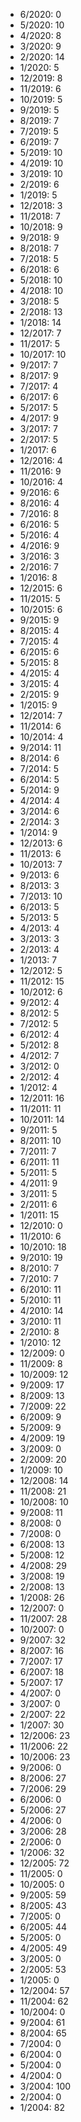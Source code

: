 *  6/2020: 0
*  5/2020: 10
*  4/2020: 8
*  3/2020: 9
*  2/2020: 14
*  1/2020: 5
*  12/2019: 8
*  11/2019: 6
*  10/2019: 5
*  9/2019: 5
*  8/2019: 7
*  7/2019: 5
*  6/2019: 7
*  5/2019: 10
*  4/2019: 10
*  3/2019: 10
*  2/2019: 6
*  1/2019: 5
*  12/2018: 3
*  11/2018: 7
*  10/2018: 9
*  9/2018: 9
*  8/2018: 7
*  7/2018: 5
*  6/2018: 6
*  5/2018: 10
*  4/2018: 10
*  3/2018: 5
*  2/2018: 13
*  1/2018: 14
*  12/2017: 7
*  11/2017: 5
*  10/2017: 10
*  9/2017: 7
*  8/2017: 9
*  7/2017: 4
*  6/2017: 6
*  5/2017: 5
*  4/2017: 9
*  3/2017: 7
*  2/2017: 5
*  1/2017: 6
*  12/2016: 4
*  11/2016: 9
*  10/2016: 4
*  9/2016: 6
*  8/2016: 4
*  7/2016: 8
*  6/2016: 5
*  5/2016: 4
*  4/2016: 9
*  3/2016: 3
*  2/2016: 7
*  1/2016: 8
*  12/2015: 6
*  11/2015: 5
*  10/2015: 6
*  9/2015: 9
*  8/2015: 4
*  7/2015: 4
*  6/2015: 6
*  5/2015: 8
*  4/2015: 4
*  3/2015: 4
*  2/2015: 9
*  1/2015: 9
*  12/2014: 7
*  11/2014: 6
*  10/2014: 4
*  9/2014: 11
*  8/2014: 6
*  7/2014: 5
*  6/2014: 5
*  5/2014: 9
*  4/2014: 4
*  3/2014: 6
*  2/2014: 3
*  1/2014: 9
*  12/2013: 6
*  11/2013: 6
*  10/2013: 7
*  9/2013: 6
*  8/2013: 3
*  7/2013: 10
*  6/2013: 5
*  5/2013: 5
*  4/2013: 4
*  3/2013: 3
*  2/2013: 4
*  1/2013: 7
*  12/2012: 5
*  11/2012: 15
*  10/2012: 6
*  9/2012: 4
*  8/2012: 5
*  7/2012: 5
*  6/2012: 4
*  5/2012: 8
*  4/2012: 7
*  3/2012: 0
*  2/2012: 4
*  1/2012: 4
*  12/2011: 16
*  11/2011: 11
*  10/2011: 14
*  9/2011: 5
*  8/2011: 10
*  7/2011: 7
*  6/2011: 11
*  5/2011: 5
*  4/2011: 9
*  3/2011: 5
*  2/2011: 6
*  1/2011: 15
*  12/2010: 0
*  11/2010: 6
*  10/2010: 18
*  9/2010: 19
*  8/2010: 7
*  7/2010: 7
*  6/2010: 11
*  5/2010: 11
*  4/2010: 14
*  3/2010: 11
*  2/2010: 8
*  1/2010: 12
*  12/2009: 0
*  11/2009: 8
*  10/2009: 12
*  9/2009: 17
*  8/2009: 13
*  7/2009: 22
*  6/2009: 9
*  5/2009: 9
*  4/2009: 19
*  3/2009: 0
*  2/2009: 20
*  1/2009: 10
*  12/2008: 14
*  11/2008: 21
*  10/2008: 10
*  9/2008: 11
*  8/2008: 0
*  7/2008: 0
*  6/2008: 13
*  5/2008: 12
*  4/2008: 29
*  3/2008: 19
*  2/2008: 13
*  1/2008: 26
*  12/2007: 0
*  11/2007: 28
*  10/2007: 0
*  9/2007: 32
*  8/2007: 16
*  7/2007: 17
*  6/2007: 18
*  5/2007: 17
*  4/2007: 0
*  3/2007: 0
*  2/2007: 22
*  1/2007: 30
*  12/2006: 23
*  11/2006: 22
*  10/2006: 23
*  9/2006: 0
*  8/2006: 27
*  7/2006: 29
*  6/2006: 0
*  5/2006: 27
*  4/2006: 0
*  3/2006: 28
*  2/2006: 0
*  1/2006: 32
*  12/2005: 72
*  11/2005: 0
*  10/2005: 0
*  9/2005: 59
*  8/2005: 43
*  7/2005: 0
*  6/2005: 44
*  5/2005: 0
*  4/2005: 49
*  3/2005: 0
*  2/2005: 53
*  1/2005: 0
*  12/2004: 57
*  11/2004: 62
*  10/2004: 0
*  9/2004: 61
*  8/2004: 65
*  7/2004: 0
*  6/2004: 0
*  5/2004: 0
*  4/2004: 0
*  3/2004: 100
*  2/2004: 0
*  1/2004: 82